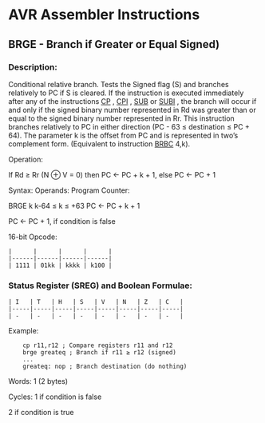 AVR Assembler Instructions
==========================

BRGE - Branch if Greater or Equal Signed)
-----------------------------------------

### <a href="" id="N1335F"></a> Description:

Conditional relative branch. Tests the Signed flag (S) and branches relatively to PC if S is cleared. If the instruction is executed immediately after any of the instructions <a href="avrassembler.wb_CP.html" class="xref" title="CP- Compare">CP</a> , <a href="avrassembler.wb_CPI.html" class="xref" title="CPI- Compare with Immediate">CPI</a> , <a href="avrassembler.wb_SUB.html" class="xref" title="SUB- Subtract without Carry">SUB</a> or <a href="avrassembler.wb_SUBI.html" class="xref" title="SUBI- Subtract Immediate">SUBI</a> , the branch will occur if and only if the signed binary number represented in Rd was greater than or equal to the signed binary number represented in Rr. This instruction branches relatively to PC in either direction (PC - 63 ≤ destination ≤ PC + 64). The parameter k is the offset from PC and is represented in two’s complement form. (Equivalent to instruction <a href="avrassembler.wb_BRBC.html" class="xref" title="BRBC - Branch if Bit in SREG is Cleared">BRBC</a> 4,k).

Operation:

If Rd ≥ Rr (N ⊕ V = 0) then PC ← PC + k + 1, else PC ← PC + 1

Syntax: Operands: Program Counter:

BRGE k k-64 ≤ k ≤ +63 PC ← PC + k + 1

PC ← PC + 1, if condition is false

16-bit Opcode:

```
|      |      |      |      |
|------|------|------|------|
| 1111 | 01kk | kkkk | k100 |
```
### <a href="" id="N133A8"></a> Status Register (SREG) and Boolean Formulae:

```
| I   | T   | H   | S   | V   | N   | Z   | C   |
|-----|-----|-----|-----|-----|-----|-----|-----|
| -   | -   | -   | -   | -   | -   | -   | -   |
```
Example:

``` programlisting
    cp r11,r12 ; Compare registers r11 and r12
    brge greateq ; Branch if r11 ≥ r12 (signed)
    ...
    greateq: nop ; Branch destination (do nothing)
```

Words: 1 (2 bytes)

Cycles: 1 if condition is false

2 if condition is true
